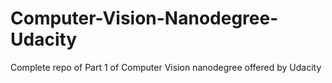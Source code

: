 # Computer-Vision-Nanodegree-Udacity
Complete repo of Part 1 of Computer Vision nanodegree offered by Udacity
